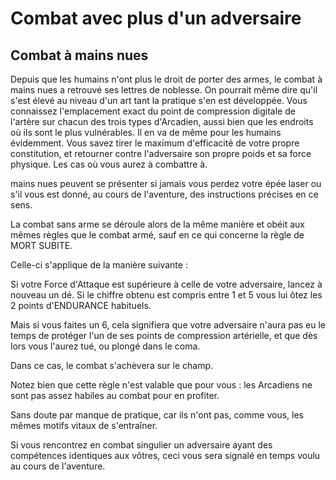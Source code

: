 # Combat avec plus d'un adversaire

## Combat à mains nues

Depuis que les humains n'ont plus le droit de porter des armes, le combat à mains nues a retrouvé ses lettres de noblesse. On pourrait même dire qu'il s'est élevé au niveau d'un art tant la pratique s'en est développée. Vous connaissez l'emplacement exact du point de compression digitale de l'artère sur chacun des trois types d'Arcadien, aussi bien que les endroits où ils sont le plus vulnérables. Il en va de même pour les humains évidemment. Vous savez tirer le maximum d'efficacité de votre propre constitution, et retourner contre l'adversaire son propre poids et sa force physique. Les cas où vous aurez à combattre à.

mains nues peuvent se présenter si jamais vous perdez votre épée laser ou s'il vous est donné, au cours de l'aventure, des instructions précises en ce sens.

La combat sans arme se déroule alors de la même manière et obéit aux mêmes règles que le combat armé, sauf en ce qui concerne la règle de MORT SUBITE.

Celle-ci s'applique de la manière suivante :

Si votre Force d'Attaque est supérieure à celle de votre adversaire, lancez à nouveau un dé. Si le chiffre obtenu est compris entre 1 et 5 vous lui ôtez les 2 points d'ENDURANCE habituels.

Mais si vous faites un 6, cela signifiera que votre adversaire n'aura pas eu le temps de protéger l'un de ses points de compression artérielle, et que dès lors vous l'aurez tué, ou plongé dans le coma.

Dans ce cas, le combat s'achèvera sur le champ.

Notez bien que cette règle n'est valable que pour vous : les Arcadiens ne sont pas assez habiles au combat pour en profiter.

Sans doute par manque de pratique, car ils n'ont pas, comme vous, les mêmes motifs vitaux de s'entraîner.

Si vous rencontrez en combat singulier un adversaire ayant des compétences identiques aux vôtres, ceci vous sera signalé en temps voulu au cours de l'aventure.
